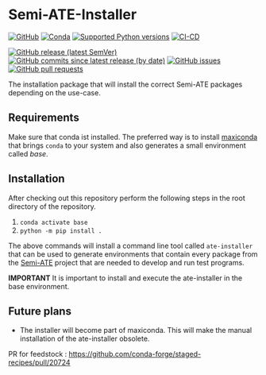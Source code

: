 # Semi-ATE-Installer



[![GitHub](https://img.shields.io/github/license/Semi-ATE/Semi-ATE_installer?color=black)](https://github.com/Semi-ATE/Semi-ATE-Installer/blob/master/LICENSE.txt)
[![Conda](https://img.shields.io/conda/pn/conda-forge/starz?color=black)](https://www.lifewire.com/what-is-noarch-package-2193808)
[![Supported Python versions](https://img.shields.io/badge/python-%3E%3D3.8-black)](https://www.python.org/downloads/)
[![CI-CD](https://github.com/Semi-ATE/Semi-ATE/workflows/CI-CD/badge.svg)](https://github.com/Semi-ATE/Semi-ATE/actions/workflows/CICD.yml?query=workflow%3ACD)

[![GitHub release (latest SemVer)](https://img.shields.io/github/v/release/Semi-ATE/Semi-ATE?color=blue&label=GitHub&sort=semver)](https://github.com/Semi-ATE/Semi-ATE/releases/latest)
[![GitHub commits since latest release (by date)](https://img.shields.io/github/commits-since/Semi-ATE/Semi-ATE/latest)](https://github.com/Semi-ATE/Semi-ATE)
[![GitHub issues](https://img.shields.io/github/issues/Semi-ATE/Semi-ATE)](https://github.com/Semi-ATE/Semi-ATE/issues)
[![GitHub pull requests](https://img.shields.io/github/issues-pr/Semi-ATE/Semi-ATE)](https://github.com/Semi-ATE/Semi-ATE/pulls)

The installation package that will install the correct Semi-ATE packages depending on the use-case.

## Requirements

Make sure that conda ist installed. The preferred way is to install [maxiconda](https://github.com/Semi-ATE/maxiconda) that brings `conda` to your system and also generates a small environment called _base_.

## Installation

After checking out this repository perform the following steps in the root directory of the repository.

1. `conda activate base`
2. `python -m pip install .`

The above commands will install a command line tool called `ate-installer` that can be used to generate environments that contain every package from the [Semi-ATE](https://github.com/Semi-ATE/Semi-ATE) project that are needed to develop and run test programs.

**IMPORTANT** It is important to install and execute the ate-installer in the base environment.

## Future plans

* The installer will become part of maxiconda. This will make the manual installation of the ate-installer obsolete.


PR for feedstock : https://github.com/conda-forge/staged-recipes/pull/20724
